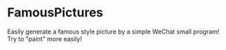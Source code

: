 # FamousPictures
Easily generate a famous style picture by a simple WeChat small program!
Try to "paint" more easily!

